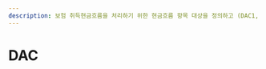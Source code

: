 ```yaml
---
description: 보험 취득현금흐름을 처리하기 위한 현금흐름 항목 대상을 정의하고 (DAC1, DAC2) 각 대상에 따른 회계처리를 반영하는 방법을 설명한다.
---
```


# DAC

